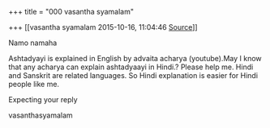 +++
title = "000 vasantha syamalam"

+++
[[vasantha syamalam	2015-10-16, 11:04:46 [Source](https://groups.google.com/g/samskrita/c/Ry50oYWO_jU)]]



  

  

Namo namaha

  

Ashtadyayi is explained in English by advaita acharya (youtube).May I know that any acharya can explain ashtadyaayi in Hindi.? Please help me. Hindi and Sanskrit are related languages. So Hindi explanation is easier for Hindi people like me.

Expecting your reply

vasanthasyamalam

